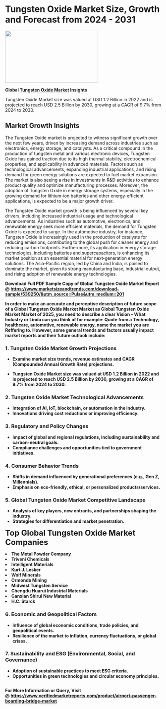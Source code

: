 <H1>Tungsten Oxide Market Size, Growth and Forecast from 2024 - 2031</H1><img class="aligncenter size-medium wp-image-584254" src="https://thirdeyenews.in/wp-content/uploads/2024/09/Global-Market-Research-300x168.jpeg" alt="" width="300" height="168" /><p><strong>Global&nbsp;<a href="https://www.marketsizeandtrends.com/download-sample/539250/&amp;utm_source=Pulse&amp;utm_medium=201">Tungsten Oxide Market</a> Insights</strong></p><p>Tungsten Oxide Market size was valued at USD 1.2 Billion in 2022 and is projected to reach USD 2.5 Billion by 2030, growing at a CAGR of 9.7% from 2024 to 2030.</p><p><h2>Market Growth Insights</h2> <p>The Tungsten Oxide market is projected to witness significant growth over the next few years, driven by increasing demand across industries such as electronics, energy storage, and catalysts. As a critical compound in the production of tungsten metal and various electronic devices, Tungsten Oxide has gained traction due to its high thermal stability, electrochemical properties, and applicability in advanced materials. Factors such as technological advancements, expanding industrial applications, and rising demand for green energy solutions are expected to fuel market expansion. The market is also seeing a rise in investments in R&D activities to enhance product quality and optimize manufacturing processes. Moreover, the adoption of Tungsten Oxide in energy storage systems, especially in the growing demand for lithium-ion batteries and other energy-efficient applications, is expected to be a major growth driver.</p> <p><strong></strong></p> <p>The Tungsten Oxide market growth is being influenced by several key drivers, including increased industrial usage and technological advancements. As industries such as automotive, electronics, and renewable energy seek more efficient materials, the demand for Tungsten Oxide is expected to surge. In the automotive industry, for instance, Tungsten Oxide is increasingly used in the production of catalysts for reducing emissions, contributing to the global push for cleaner energy and reducing carbon footprints. Furthermore, its application in energy storage technologies, including batteries and supercapacitors, is enhancing its market position as an essential material for next-generation energy solutions. The Asia-Pacific region, led by China and India, is poised to dominate the market, given its strong manufacturing base, industrial output, and rising adoption of renewable energy technologies.</p> <p><strong></p><p><span class=""><strong>Download Full PDF Sample Copy of Global Tungsten Oxide Market Report</strong> @ <a href="https://www.marketsizeandtrends.com/download-sample/539250/&amp;utm_source=Pulse&amp;utm_medium=201" target="_blank">https://www.marketsizeandtrends.com/download-sample/539250/&amp;utm_source=Pulse&amp;utm_medium=201</a></span></p><p>In order to make an accurate and perceptive description of future scope of a Global&nbsp;Tungsten Oxide Market Market as Global&nbsp;Tungsten Oxide Market Market of 2025, you need to describe a clear Vision &ndash; What Industry or Linda can you think of for example: Quote from a Technology, healthcare, automotive, renewable energy, name the market you are Reffering to. However, some general trends and factors usually impact market reports and their future outlook include:</p><h3>1.&nbsp;<strong>Tungsten Oxide Market Growth Projections</strong></h3><ul><li>Examine market size trends, revenue estimates and CAGR (Compounded Annual Growth Rate) projections.</li><li><p>Tungsten Oxide Market size was valued at USD 1.2 Billion in 2022 and is projected to reach USD 2.5 Billion by 2030, growing at a CAGR of 9.7% from 2024 to 2030.</p></li></ul><h3>2.&nbsp;<strong>Tungsten Oxide Market Technological Advancements</strong></h3><ul><li>Integration of AI, IoT, blockchain, or automation in the industry.</li><li>Innovations driving cost reductions or improving efficiency.</li></ul><h3>3.&nbsp;<strong>Regulatory and Policy Changes</strong></h3><ul><li>Impact of global and regional regulations, including sustainability and carbon-neutral goals.</li><li>Compliance challenges and opportunities tied to government initiatives.</li></ul><h3>4.&nbsp;<strong>Consumer Behavior Trends</strong></h3><ul><li>Shifts in demand influenced by generational preferences (e.g., Gen Z, Millennials).</li><li>Emphasis on eco-friendly, ethical, or personalized products/services.</li></ul><h3>5.&nbsp;<strong>Global Tungsten Oxide Market Competitive Landscape</strong></h3><ul><li>Analysis of key players, new entrants, and partnerships shaping the industry.</li><li>Strategies for differentiation and market penetration.</li></ul><p data-pm-slice="1 1 []"><span style="color: inherit; font-family: inherit; font-size: 25px;">Top Global Tungsten Oxide Market Companies</span></p><div class="" data-test-id=""><p><li>The Metal Powder Company</li><li> Triveni Chemicals</li><li> Intelligent Materials</li><li> Kurt J. Lesker</li><li> Wolf Minerals</li><li> Ormonde Mining</li><li> Midwest Tungsten Service</li><li> Chengdu Huarui Industrial Materials</li><li> Ganxian Shirui New Material</li><li> H.C. Starck</li></p></div><h3>6.&nbsp;<strong>Economic and Geopolitical Factors</strong></h3><ul><li>Influence of global economic conditions, trade policies, and geopolitical events.</li><li>Resilience of the market to inflation, currency fluctuations, or global crises.</li></ul><h3>7.&nbsp;<strong>Sustainability and ESG (Environmental, Social, and Governance)</strong></h3><ul><li>Adoption of sustainable practices to meet ESG criteria.</li><li>Opportunities in green technologies and circular economy principles.</li></ul><h2><strong style="font-size: 14px;">For More Information or Query, Visit @&nbsp;</strong><a style="background-color: #ffffff; font-size: 14px;" href="https://www.marketsizeandtrends.com/report/tungsten-oxide-market/" target="_blank">https://www.verifiedmarketreports.com/product/airport-passenger-boarding-bridge-market</a></h2>
